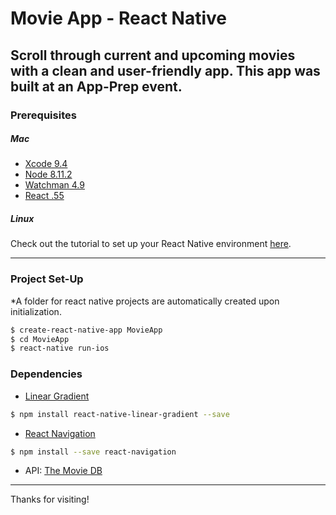 # Movie App - React Native

Scroll through current and upcoming movies with a clean and user-friendly app.
This app was built at an App-Prep event.
---
### Prerequisites
##### Mac
* [Xcode 9.4](https://itunes.apple.com/us/app/xcode/id497799835?mt=12)
* [Node 8.11.2](https://nodejs.org/en/download/)
* [Watchman 4.9](https://facebook.github.io/watchman/docs/install.html)
* [React .55](https://facebook.github.io/react-native/docs/getting-started.html)

##### Linux
Check out the tutorial to set up your React Native environment [here](https://code.likeagirl.io/say-hello-world-using-react-native-in-linux-15955986bc44).

---
### Project Set-Up
*A folder for react native projects are automatically created upon initialization.
```sh
$ create-react-native-app MovieApp
$ cd MovieApp
$ react-native run-ios
```

### Dependencies
* [Linear Gradient](https://www.npmjs.com/package/react-native-linear-gradient)
```sh
$ npm install react-native-linear-gradient --save
```
* [React Navigation](https://www.npmjs.com/package/react-navigation)
```sh
$ npm install --save react-navigation
```
* API: [The Movie DB](themoviedb.org)



---

Thanks for visiting!
